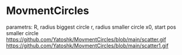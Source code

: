 # MovmentCircles
parametrs: 
R, radius biggest circle
r, radius smaller circle
x0, start pos smaller circle
https://github.com/Yatoshk/MovmentCircles/blob/main/scatter.gif
https://github.com/Yatoshk/MovmentCircles/blob/main/scatter1.gif
